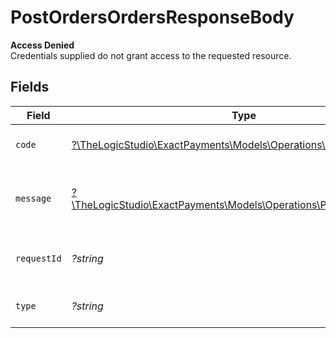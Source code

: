 # PostOrdersOrdersResponseBody

**Access Denied**\
Credentials supplied do not grant access to the requested resource.



## Fields

| Field                                                                                                              | Type                                                                                                               | Required                                                                                                           | Description                                                                                                        | Example                                                                                                            |
| ------------------------------------------------------------------------------------------------------------------ | ------------------------------------------------------------------------------------------------------------------ | ------------------------------------------------------------------------------------------------------------------ | ------------------------------------------------------------------------------------------------------------------ | ------------------------------------------------------------------------------------------------------------------ |
| `code`                                                                                                             | [?\TheLogicStudio\ExactPayments\Models\Operations\PostOrdersCode](../../models/operations/PostOrdersCode.md)       | :heavy_minus_sign:                                                                                                 | Code of the authorization error.                                                                                   | payments-forbidden-error                                                                                           |
| `message`                                                                                                          | [?\TheLogicStudio\ExactPayments\Models\Operations\PostOrdersMessage](../../models/operations/PostOrdersMessage.md) | :heavy_minus_sign:                                                                                                 | Message explaining the authorization error.                                                                        | You do not have permission to access this resource.                                                                |
| `requestId`                                                                                                        | *?string*                                                                                                          | :heavy_minus_sign:                                                                                                 | Request identifier in UUID format.                                                                                 | bcc78633-cd09-4e7d-8f3b-d593fdc1439c                                                                               |
| `type`                                                                                                             | *?string*                                                                                                          | :heavy_minus_sign:                                                                                                 | It shows as authorization error.                                                                                   | authorization-error                                                                                                |
